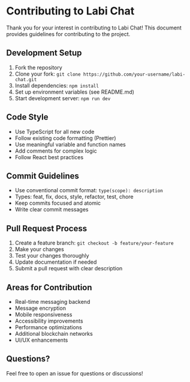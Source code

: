 # Contributing to Labi Chat

Thank you for your interest in contributing to Labi Chat! This document provides guidelines for contributing to the project.

## Development Setup

1. Fork the repository
2. Clone your fork: `git clone https://github.com/your-username/labi-chat.git`
3. Install dependencies: `npm install`
4. Set up environment variables (see README.md)
5. Start development server: `npm run dev`

## Code Style

- Use TypeScript for all new code
- Follow existing code formatting (Prettier)
- Use meaningful variable and function names
- Add comments for complex logic
- Follow React best practices

## Commit Guidelines

- Use conventional commit format: `type(scope): description`
- Types: feat, fix, docs, style, refactor, test, chore
- Keep commits focused and atomic
- Write clear commit messages

## Pull Request Process

1. Create a feature branch: `git checkout -b feature/your-feature`
2. Make your changes
3. Test your changes thoroughly
4. Update documentation if needed
5. Submit a pull request with clear description

## Areas for Contribution

- Real-time messaging backend
- Message encryption
- Mobile responsiveness
- Accessibility improvements
- Performance optimizations
- Additional blockchain networks
- UI/UX enhancements

## Questions?

Feel free to open an issue for questions or discussions!
